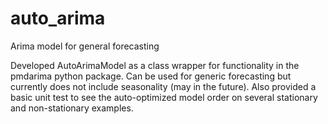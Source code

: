 # auto_arima
Arima model for general forecasting

Developed AutoArimaModel as a class wrapper for functionality in the pmdarima python package. Can be used for generic 
forecasting but currently does not include seasonality (may in the future). Also provided a basic unit test to see the 
auto-optimized model order on several stationary and non-stationary examples. 

